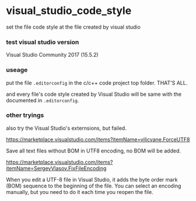 # visual_studio_code_style
set the file code style at the file created by visual studio


### test visual studio version
Visual Studio Community 2017 (15.5.2)


### useage

put the file `.editorconfig` in the c/c++ code project top folder. THAT'S ALL. 

and every file's code style created by Visual Studio will be same with the documented in `.editorconfig`.

### other tryings

also try the Visual Studio's externsions, but failed.

https://marketplace.visualstudio.com/items?itemName=vilicvane.ForceUTF8

Save all text files without BOM in UTF8 encoding, no BOM will be added.


https://marketplace.visualstudio.com/items?itemName=SergeyVlasov.FixFileEncoding

When you edit a UTF-8 file in Visual Studio, it adds the byte order mark (BOM) sequence to the beginning of the file. You can select an encoding manually, but you need to do it each time you reopen the file.

